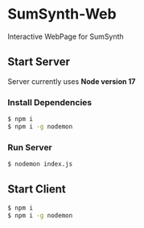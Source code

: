 # SumSynth-Web
Interactive WebPage for SumSynth

## Start Server
Server currently uses **Node version 17**

### Install Dependencies

```sh
$ npm i
$ npm i -g nodemon
```

### Run Server

```sh
$ nodemon index.js
```


## Start Client
```sh
$ npm i
$ npm i -g nodemon
```